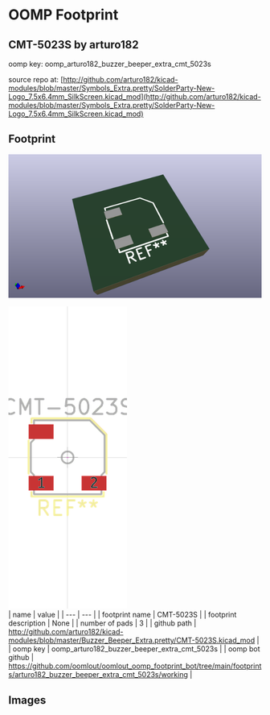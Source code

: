 # OOMP Footprint  
## CMT-5023S  by arturo182  
  
oomp key: oomp_arturo182_buzzer_beeper_extra_cmt_5023s  
  
source repo at: [http://github.com/arturo182/kicad-modules/blob/master/Symbols_Extra.pretty/SolderParty-New-Logo_7.5x6.4mm_SilkScreen.kicad_mod](http://github.com/arturo182/kicad-modules/blob/master/Symbols_Extra.pretty/SolderParty-New-Logo_7.5x6.4mm_SilkScreen.kicad_mod)  
## Footprint  
  
[![working_kicad_pcb_3d.png](working_kicad_pcb_3d_600.png)](working_kicad_pcb_3d.png)  
  
[![working.png](working_600.png)](working.png)  
| name | value | 
| --- | --- | 
| footprint name | CMT-5023S | 
| footprint description | None | 
| number of pads | 3 | 
| github path | http://github.com/arturo182/kicad-modules/blob/master/Buzzer_Beeper_Extra.pretty/CMT-5023S.kicad_mod | 
| oomp key | oomp_arturo182_buzzer_beeper_extra_cmt_5023s | 
| oomp bot github | https://github.com/oomlout/oomlout_oomp_footprint_bot/tree/main/footprints/arturo182_buzzer_beeper_extra_cmt_5023s/working | 
## Images  
